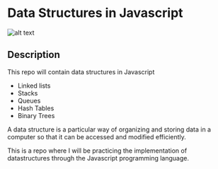 # Data Structures in Javascript

![alt text](https://qph.ec.quoracdn.net/main-qimg-0775ef9c326a6311ce0ab1fd767f4002-c)

## Description
This repo will contain data structures in Javascript
* Linked lists
* Stacks
* Queues 
* Hash Tables
* Binary Trees

A data structure is a particular way of organizing and storing data in a computer so that it can be accessed and modified efficiently.

This is a repo where I will be practicing the implementation of datastructures through the Javascript programming language. 